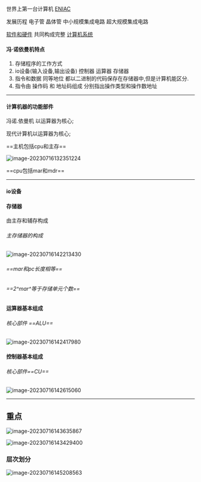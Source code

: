 世界上第一台计算机 <u>ENIAC</u>

发展历程 电子管 晶体管 中小规模集成电路 超大规模集成电路

<u>软件和硬件</u> 共同构成完整 <u>计算机系统</u>

#### 冯·诺依曼机特点

1. 存储程序的工作方式
2. io设备(输入设备,输出设备) 控制器 运算器 存储器
3. 指令和数据 同等地位 都以二进制的代码保存在存储器中,但是计算机能区分.
4. 指令由 操作码 和 地址码组成 分别指出操作类型和操作数地址



------



#### 计算机器的功能部件



冯诺.依曼机 以运算器为核心;

现代计算机以运算器为核心;

==主机包括cpu和主存==

![image-20230716132351224](https://cdn.jsdelivr.net/gh/Creek1024/Typora_img/img/2023/07/16/20230716132358.png)

==cpu包括mar和mdr==



------



#### io设备



#### 存储器

由主存和辅存构成

###### 主存储器的构成

![image-20230716142213430](https://cdn.jsdelivr.net/gh/Creek1024/Typora_img/img/2023/07/16/20230716142213.png)

###### ==mar和pc长度相等==

###### ==2^mar^等于存储单元个数==

#### 运算器基本组成

###### 核心部件 ==ALU==

![image-20230716142417980](https://cdn.jsdelivr.net/gh/Creek1024/Typora_img/img/2023/07/16/20230716142418.png)

#### 控制器基本组成

###### 核心部件==CU==

![image-20230716142615060](https://cdn.jsdelivr.net/gh/Creek1024/Typora_img/img/2023/07/16/20230716142615.png)



-------



## 重点

![image-20230716143635867](https://cdn.jsdelivr.net/gh/Creek1024/Typora_img/img/2023/07/16/20230716143635.png)

![image-20230716143429400](https://cdn.jsdelivr.net/gh/Creek1024/Typora_img/img/2023/07/16/20230716143429.png)



### 层次划分

![image-20230716145208563](https://cdn.jsdelivr.net/gh/Creek1024/Typora_img/img/2023/07/16/20230716145208.png)
